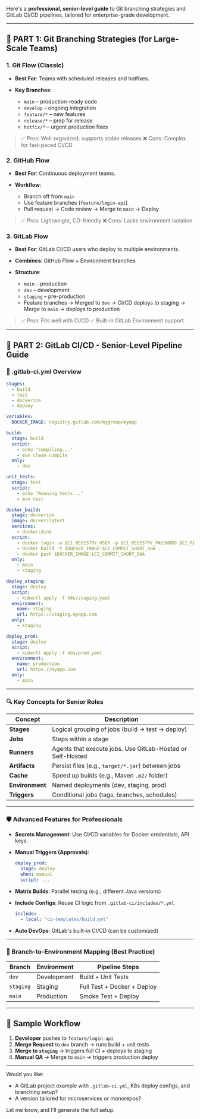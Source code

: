 Here's a **professional, senior-level guide** to Git branching strategies and GitLab CI/CD pipelines, tailored for enterprise-grade development.

---

## 🚀 PART 1: Git Branching Strategies (for Large-Scale Teams)

### 1. **Git Flow (Classic)**

- **Best For**: Teams with scheduled releases and hotfixes.
- **Key Branches**:

  - `main` – production-ready code
  - `develop` – ongoing integration
  - `feature/*` – new features
  - `release/*` – prep for release
  - `hotfix/*` – urgent production fixes

> ✅ Pros: Well-organized; supports stable releases
> ❌ Cons: Complex for fast-paced CI/CD

### 2. **GitHub Flow**

- **Best For**: Continuous deployment teams.
- **Workflow**:

  - Branch off from `main`
  - Use feature branches (`feature/login-api`)
  - Pull request → Code review → Merge to `main` → Deploy

> ✅ Pros: Lightweight, CD-friendly
> ❌ Cons: Lacks environment isolation

### 3. **GitLab Flow**

- **Best For**: GitLab CI/CD users who deploy to multiple environments.
- **Combines**: GitHub Flow + Environment branches
- **Structure**:

  - `main` – production
  - `dev` – development
  - `staging` – pre-production
  - Feature branches → Merged to `dev` → CI/CD deploys to staging → Merge to `main` → deploys to production

> ✅ Pros: Fits well with CI/CD
> ✅ Built-in GitLab Environment support

---

## 🔧 PART 2: GitLab CI/CD - Senior-Level Pipeline Guide

### 🧱 .gitlab-ci.yml Overview

```yaml
stages:
  - build
  - test
  - dockerize
  - deploy

variables:
  DOCKER_IMAGE: registry.gitlab.com/mygroup/myapp

build:
  stage: build
  script:
    - echo "Compiling..."
    - mvn clean compile
  only:
    - dev

unit_tests:
  stage: test
  script:
    - echo "Running tests..."
    - mvn test

docker_build:
  stage: dockerize
  image: docker:latest
  services:
    - docker:dind
  script:
    - docker login -u $CI_REGISTRY_USER -p $CI_REGISTRY_PASSWORD $CI_REGISTRY
    - docker build -t $DOCKER_IMAGE:$CI_COMMIT_SHORT_SHA .
    - docker push $DOCKER_IMAGE:$CI_COMMIT_SHORT_SHA
  only:
    - main
    - staging

deploy_staging:
  stage: deploy
  script:
    - kubectl apply -f k8s/staging.yaml
  environment:
    name: staging
    url: https://staging.myapp.com
  only:
    - staging

deploy_prod:
  stage: deploy
  script:
    - kubectl apply -f k8s/prod.yaml
  environment:
    name: production
    url: https://myapp.com
  only:
    - main
```

---

### 🔍 Key Concepts for Senior Roles

| Concept         | Description                                                |
| --------------- | ---------------------------------------------------------- |
| **Stages**      | Logical grouping of jobs (build → test → deploy)           |
| **Jobs**        | Steps within a stage                                       |
| **Runners**     | Agents that execute jobs. Use GitLab-Hosted or Self-Hosted |
| **Artifacts**   | Persist files (e.g., `target/*.jar`) between jobs          |
| **Cache**       | Speed up builds (e.g., Maven `.m2/` folder)                |
| **Environment** | Named deployments (dev, staging, prod)                     |
| **Triggers**    | Conditional jobs (tags, branches, schedules)               |

---

### 🛡️ Advanced Features for Professionals

- **Secrets Management**: Use CI/CD variables for Docker credentials, API keys.
- **Manual Triggers (Approvals)**:

  ```yaml
  deploy_prod:
    stage: deploy
    when: manual
    script: ...
  ```

- **Matrix Builds**: Parallel testing (e.g., different Java versions)
- **Include Configs**: Reuse CI logic from `.gitlab-ci/includes/*.yml`

  ```yaml
  include:
    - local: "ci-templates/build.yml"
  ```

- **Auto DevOps**: GitLab's built-in CI/CD (can be customized)

---

### 🧠 Branch-to-Environment Mapping (Best Practice)

| Branch    | Environment | Pipeline Steps              |
| --------- | ----------- | --------------------------- |
| `dev`     | Development | Build + Unit Tests          |
| `staging` | Staging     | Full Test + Docker + Deploy |
| `main`    | Production  | Smoke Test + Deploy         |

---

## 🧪 Sample Workflow

1. **Developer** pushes to `feature/login-api`
2. **Merge Request** to `dev` branch → runs build + unit tests
3. **Merge to `staging`** → triggers full CI + deploys to staging
4. **Manual QA** → Merge to `main` → triggers production deploy

---

Would you like:

- A GitLab project example with `.gitlab-ci.yml`, K8s deploy configs, and branching setup?
- A version tailored for microservices or monorepos?

Let me know, and I’ll generate the full setup.
